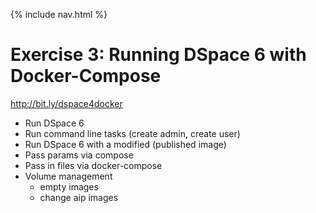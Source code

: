 {% include nav.html %}
# Exercise 3: Running DSpace 6 with Docker-Compose

http://bit.ly/dspace4docker

- Run DSpace 6
- Run command line tasks (create admin, create user)
- Run DSpace 6 with a modified (published image)
- Pass params via compose
- Pass in files via docker-compose
- Volume management
  - empty images
  - change aip images
